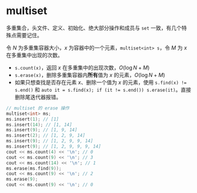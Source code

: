 # multiset

多重集合，头文件、定义、初始化、绝大部分操作和成员与 `set` 一致，有几个特殊点需要记住。

令 $N$ 为多重集容器大小，$x$ 为容器中的一个元素，`multiset<int> s`，令 $M$ 为 $x$ 在多重集中出现的次数。

- `s.count(x)`，返回 $x$ 在多重集中的出现次数，$O(\log N + M)$
- `s.erase(x)`，删除多重集容器内**所有**值为 $x$ 的元素，$O(\log N + M)$
- 如果只想查找是否存在元素 $x$、删除一个值为 $x$ 的元素，使用 `s.find(x) != s.end()` 和 `auto it = s.find(x); if (it != s.end()) s.erase(it)`。直接删除尾迭代器报错。

```cpp
// multiset 的 erase 操作
multiset<int> ms;
ms.insert(1); // [1]
ms.insert(14); // [1, 14]
ms.insert(9); // [1, 9, 14]
ms.insert(2); // [1, 2, 9, 14]
ms.insert(9); // [1, 2, 9, 9, 14]
ms.insert(9); // [1, 2, 9, 9, 9, 14]
cout << ms.count(4) << '\n'; // 0
cout << ms.count(9) << '\n'; // 3
cout << ms.count(14) << '\n'; // 1
ms.erase(ms.find(9));
cout << ms.count(9) << '\n'; // 2
ms.erase(9);
cout << ms.count(9) << '\n'; // 0
```